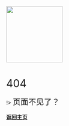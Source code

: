 <img src="/books/logo.png" width="150px">

# <span style="font-weight:400;">404</span>

!> <span style="line-height:1.8rem;font-weight:400;font-size:1.3rem">页面不见了？<span>

 **[返回主页](/)** 

<div id="social-share" style="text-align: left;">
<link rel="stylesheet" href="https://cdnjs.cloudflare.com/ajax/libs/social-share.js/1.0.16/css/share.min.css">
<div class="social-share" data-sites="qq,qzone,wechat,weibo,facebook,twitter" data-image="https://xhemj.gitee.io/logo.png" data-wechat-qrcode-title="分享" data-wechat-qrcode-helper="使用微信扫一扫分享"></div>
<script type="text/javascript" src="https://cdnjs.cloudflare.com/ajax/libs/social-share.js/1.0.16/js/social-share.min.js"></script>
</div>